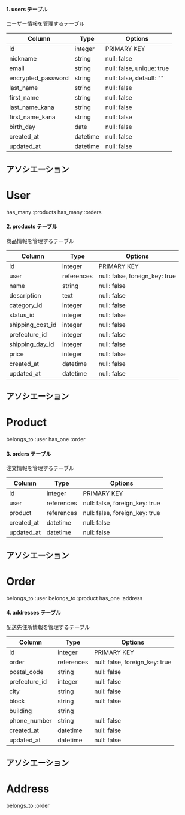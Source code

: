 
#### 1. users テーブル
ユーザー情報を管理するテーブル

| Column             | Type     | Options                   |
|--------------------|----------|---------------------------|
| id                 | integer  | PRIMARY KEY               |
| nickname           | string   | null: false               |
| email              | string   | null: false, unique: true |
| encrypted_password | string   | null: false, default: ""  |
| last_name          | string   | null: false               |
| first_name         | string   | null: false               |
| last_name_kana     | string   | null: false               |
| first_name_kana    | string   | null: false               |
| birth_day          | date     | null: false               |
| created_at         | datetime | null: false               |
| updated_at         | datetime | null: false               |

## アソシエーション
# User
 has_many :products
 has_many :orders


#### 2. products テーブル
商品情報を管理するテーブル

| Column           | Type       | Options                        |
|------------------|------------|--------------------------------|
| id               | integer    | PRIMARY KEY                    |
| user             | references | null: false, foreign_key: true |
| name             | string     | null: false                    |
| description      | text       | null: false                    |
| category_id      | integer    | null: false                    |
| status_id        | integer    | null: false                    |
| shipping_cost_id | integer    | null: false                    |
| prefecture_id    | integer    | null: false                    |
| shipping_day_id  | integer    | null: false                    |
| price            | integer    | null: false                    |
| created_at       | datetime   | null: false                    |
| updated_at       | datetime   | null: false                    |

## アソシエーション
# Product
 belongs_to :user
 has_one :order

#### 3. orders テーブル
注文情報を管理するテーブル

| Column     | Type       | Options                        |
|------------|------------|--------------------------------|
| id         |  integer   | PRIMARY KEY                    |
| user       | references | null: false, foreign_key: true |
| product    | references | null: false, foreign_key: true |
| created_at | datetime   | null: false                    |
| updated_at | datetime   | null: false                    |

## アソシエーション
# Order
 belongs_to :user
 belongs_to :product
 has_one    :address


#### 4. addresses テーブル
配送先住所情報を管理するテーブル

| Column        | Type       | Options                         |
|---------------|------------|---------------------------------|
| id            |  integer   | PRIMARY KEY                     |
| order         | references | null: false, foreign_key: true  |
| postal_code   | string     | null: false                     |
| prefecture_id | integer    | null: false                     |
| city          | string     | null: false                     |
| block         | string     | null: false                     |
| building      | string     |                                 |
| phone_number  | string     | null: false                     |
| created_at    | datetime   | null: false                     |
| updated_at    | datetime   | null: false                     |

## アソシエーション
# Address
 belongs_to :order




